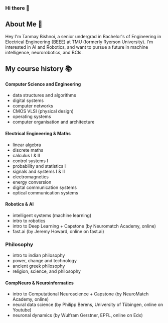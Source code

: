 ### Hi there 👋
## About Me :thought_balloon:

Hey I'm Tanmay Bishnoi, a senior undergrad in Bachelor's of Engineering in Electrical Engineering (BEEE) at TMU (formerly Ryerson University). I'm interested in AI and Robotics, and want to pursue a future in machine intelligence, neurorobotics, and BCIs.


## My course history :books:

#### Computer Science and Engineering
  - data structures and algorithms
  - digital systems
  - computer networks
  - CMOS VLSI (physical design)
  - operating systems
  - computer organisation and architecture

#### Electrical Engineering & Maths
  - linear algebra
  - discrete maths
  - calculus I & II
  - control systems I
  - probability and statistics I
  - signals and systems I & II
  - electromagnetics
  - energy conversion
  - digital communication systems
  - optical communication systems

#### Robotics & AI
  - intelligent systems (machine learning)
  - intro to robotics
  - intro to Deep Learning + Capstone (by Neuromatch Academy, online)
  - fast.ai (by Jeremy Howard, online on fast.ai)

### Philosophy
  - intro to indian philosophy
  - power, change and technology
  - ancient greek philosophy
  - religion, science, and philosophy
  
#### CompNeuro & Neuroinformatics
  - intro to Computational Neuroscience + Capstone (by NeuroMatch Academy, online)
  - neural data science (by Philipp Berens, University of Tübingen, online on Youtube)
  - neuronal dynamics (by Wulfram Gerstner, EPFL, online on Edx)




 




